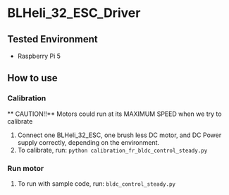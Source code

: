 # BLHeli_32_ESC_Driver
## Tested Environment
- Raspberry Pi 5
## How to use
### Calibration
** CAUTION!!** Motors could run at its MAXIMUM SPEED when we try to calibrate 
1. Connect one BLHeli_32_ESC, one brush less DC motor, and DC Power supply correctly, depending on the environment.
2. To calibrate, run: `python calibration_fr_bldc_control_steady.py`
### Run motor
1. To run with sample code, run: `bldc_control_steady.py`
